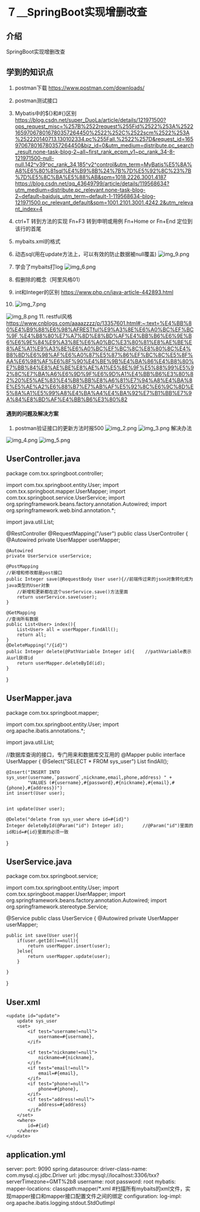 # ７＿SpringBoot实现增删改查

## 介绍
SpringBoot实现增删改查

## 学到的知识点
1. postman下载
https://www.postman.com/downloads/
2. postman测试接口

3. Mybatis中的${}和#{}区别
   https://blog.csdn.net/super_DuoLa/article/details/121971500?ops_request_misc=%257B%2522request%255Fid%2522%253A%2522165970678016780357264450%2522%252C%2522scm%2522%253A%252220140713.130102334.pc%255Fall.%2522%257D&request_id=165970678016780357264450&biz_id=0&utm_medium=distribute.pc_search_result.none-task-blog-2~all~first_rank_ecpm_v1~pc_rank_34-8-121971500-null-null.142^v39^pc_rank_34,185^v2^control&utm_term=MyBatis%E5%8A%A8%E6%80%81sql%E4%B9%8B%24%7B%7D%E5%92%8C%23%7B%7D%E5%8C%BA%E5%88%AB&spm=1018.2226.3001.4187
   https://blog.csdn.net/qq_43649799/article/details/119568634?utm_medium=distribute.pc_relevant.none-task-blog-2~default~baidujs_utm_term~default-1-119568634-blog-121971500.pc_relevant_default&spm=1001.2101.3001.4242.2&utm_relevant_index=4
4. ctrl+T 转到方法的实现
   Fn+F3 转到申明或用例
   Fn+Home or Fn+End 定位到该行的首尾
5. mybaits.xml的格式
6. 动态sql(用在update方法上，可以有效的防止数据被null覆盖)
![img_9.png](img_9.png)
7. 学会了mybaits打log
![img_6.png](img_6.png)
8. 假删除的概念（阿里风格01）
9. int和Integer的区别
   https://www.php.cn/java-article-442893.html
10. ![img_7.png](img_7.png)

![img_8.png](img_8.png)
11. restful风格 https://www.cnblogs.com/aaaazzzz/p/13357601.html#:~:text=%E4%BB%80%E4%B9%88%E6%98%AFRESTful%E9%A3%8E%E6%A0%BC%EF%BC%9F,%E4%B8%80%E7%A7%8D%E8%BD%AF%E4%BB%B6%E6%9E%B6%E6%9E%84%E9%A3%8E%E6%A0%BC%E3%80%81%E8%AE%BE%E8%AE%A1%E9%A3%8E%E6%A0%BC%EF%BC%8C%E8%80%8C%E4%B8%8D%E6%98%AF%E6%A0%87%E5%87%86%EF%BC%8C%E5%8F%AA%E6%98%AF%E6%8F%90%E4%BE%9B%E4%BA%86%E4%B8%80%E7%BB%84%E8%AE%BE%E8%AE%A1%E5%8E%9F%E5%88%99%E5%92%8C%E7%BA%A6%E6%9D%9F%E6%9D%A1%E4%BB%B6%E3%80%82%20%E5%AE%83%E4%B8%BB%E8%A6%81%E7%94%A8%E4%BA%8E%E5%AE%A2%E6%88%B7%E7%AB%AF%E5%92%8C%E6%9C%8D%E5%8A%A1%E5%99%A8%E4%BA%A4%E4%BA%92%E7%B1%BB%E7%9A%84%E8%BD%AF%E4%BB%B6%E3%80%82

#### 遇到的问题及解决方案

1. postman验证接口的更新方法时报500
![img_2.png](img_2.png)
![img_3.png](img_3.png)
解决办法

![img_4.png](img_4.png)
![img_5.png](img_5.png)

##  UserController.java

package com.txx.springboot.controller;

import com.txx.springboot.entity.User;
import com.txx.springboot.mapper.UserMapper;
import com.txx.springboot.service.UserService;
import org.springframework.beans.factory.annotation.Autowired;
import org.springframework.web.bind.annotation.*;

import java.util.List;

@RestController
@RequestMapping("/user")
public class UserController {
@Autowired
private UserMapper userMapper;

    @Autowired
    private UserService userService;

    @PostMapping
    //新增和修改都是post接口
    public Integer save(@RequestBody User user){//前端传过来的json对象转化成为java类型的User对象
        //新增和更新都在这个userService.save()方法里面
        return userService.save(user);
    }

    @GetMapping
    //查询所有数据
    public List<User> index(){
        List<User> all = userMapper.findAll();
        return all;
    }
    @DeleteMapping("/{id}")
    public Integer delete(@PathVariable Integer id){    //pathVariable表示从url获得id
        return userMapper.deleteById(id);
    }
}

##  UserMapper.java

package com.txx.springboot.mapper;


import com.txx.springboot.entity.User;
import org.apache.ibatis.annotations.*;

import java.util.List;

//数据库查询的接口，专门用来和数据库交互用的
@Mapper
public interface UserMapper {
@Select("SELECT * FROM sys_user")
List<User> findAll();

    @Insert("INSERT INTO sys_user(username,`password`,nickname,email,phone,address) " +
            "VALUES (#{username},#{password},#{nickname},#{email},#{phone},#{address})")
    int insert(User user);


    int update(User user);

    @Delete("delete from sys_user where id=#{id}")
    Integer deleteById(@Param("id") Integer id);       //@Param("id")里面的id和id=#{id}里面的必须一致
}


## UserService.java

package com.txx.springboot.service;

import com.txx.springboot.entity.User;
import com.txx.springboot.mapper.UserMapper;
import org.springframework.beans.factory.annotation.Autowired;
import org.springframework.stereotype.Service;

@Service
public class UserService {
@Autowired
private UserMapper userMapper;

    public int save(User user){
        if(user.getId()==null){
            return userMapper.insert(user);
        }else{
            return userMapper.update(user);
        }

    }
}

## User.xml

<?xml version="1.0" encoding="UTF-8" ?>
<!DOCTYPE mapper PUBLIC "-//mybatis.org//DTD Mapper 3.0//EN" "http://mybatis.org/dtd/mybatis-3-mapper.dtd" >
<mapper namespace="com.txx.springboot.mapper.UserMapper">

    <update id="update">
        update sys_user
        <set>
            <if test="username!=null">
                username=#{username},
            </if>
<!--            <if test="password!=null">-->
<!--                `password`=#{password},-->
<!--            </if>-->
            <if test="nickname!=null">
                nickname=#{nickname},
            </if>
            <if test="email!=null">
                email=#{email},
            </if>
            <if test="phone!=null">
                phone=#{phone},
            </if>
            <if test="address!=null">
                address=#{address}
            </if>
        </set>
        <where>
            id=#{id}
        </where>
    </update>
</mapper>


##  application.yml

server:
port: 9090
spring.datasource:
driver-class-name: com.mysql.cj.jdbc.Driver
url: jdbc:mysql://localhost:3306/txx?serverTimezone=GMT%2b8
username: root
password: root
mybatis:
mapper-locations: classpath:mapper/*.xml #扫描所有mybaits的xml文件，实现mapper接口和mapper接口配置文件之间的绑定
configuration:
log-impl: org.apache.ibatis.logging.stdout.StdOutImpl



